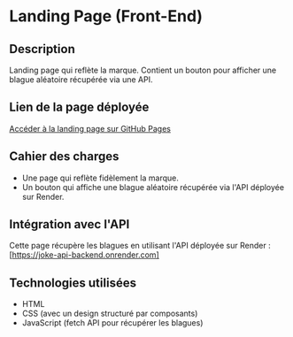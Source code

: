 # Landing Page (Front-End)

## Description
Landing page qui reflète la marque. Contient un bouton pour afficher une blague aléatoire récupérée via une API.

## Lien de la page déployée
[Accéder à la landing page sur GitHub Pages](https://susieglass.github.io/joke-api-frontend/)

## Cahier des charges
- Une page qui reflète fidèlement la marque.
- Un bouton qui affiche une blague aléatoire récupérée via l'API déployée sur Render.

## Intégration avec l'API
Cette page récupère les blagues en utilisant l'API déployée sur Render :
[https://joke-api-backend.onrender.com]

## Technologies utilisées
- HTML
- CSS (avec un design structuré par composants)
- JavaScript (fetch API pour récupérer les blagues)
